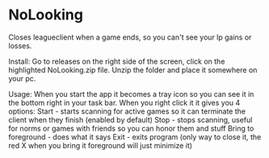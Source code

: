 # NoLooking
Closes leagueclient when a game ends, so you can't see your lp gains or losses.

Install:
Go to releases on the right side of the screen, click on the highlighted NoLooking.zip file.
Unzip the folder and place it somewhere on your pc.

Usage:
When you start the app it becomes a tray icon so you can see it in the bottom right in your task bar.
When you right click it it gives you 4 options:
  Start - starts scanning for active games so it can terminate the client when they finish (enabled by default)
  Stop - stops scanning, useful for norms or games with friends so you can honor them and stuff
  Bring to foreground - does what it says
  Exit - exits program (only way to close it, the red X when you bring it foreground will just minimize it) 
